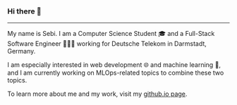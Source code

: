 ### Hi there 👋
---

My name is Sebi. I am a Computer Science Student 🎓 and a Full-Stack Software Engineer 👨🏼‍💻 working for Deutsche Telekom in Darmstadt, Germany. 

I am especially interested in web development 🌐 and machine learning 🤖, and I am currently working on MLOps-related topics to combine these two topics.

To learn more about me and my work,  visit my [github.io page](https://sebiwtt.github.io).

<!--
**sebiwtt/sebiwtt** is a ✨ _special_ ✨ repository because its `README.md` (this file) appears on your GitHub profile.

Here are some ideas to get you started:

- 🔭 I’m currently working on ...
- 🌱 I’m currently learning ...
- 👯 I’m looking to collaborate on ...
- 🤔 I’m looking for help with ...
- 💬 Ask me about ...
- 📫 How to reach me: ...
- 😄 Pronouns: ...
- ⚡ Fun fact: ...
-->

